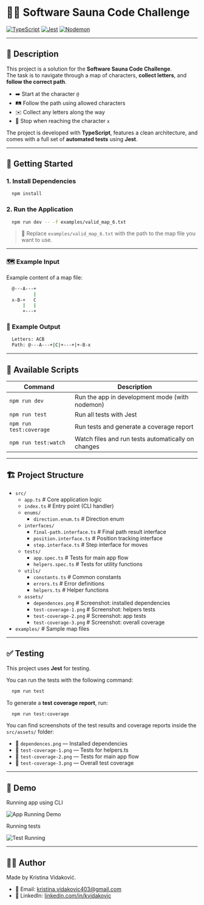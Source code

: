 # 🧖‍♀️ Software Sauna Code Challenge

[![TypeScript](https://img.shields.io/badge/TypeScript-3178C6?style=for-the-badge&logo=typescript&logoColor=white)](https://www.typescriptlang.org/)
[![Jest](https://img.shields.io/badge/TESTED%20WITH-JEST-99424f?style=for-the-badge&logo=jest&logoColor=white)](https://jestjs.io/)
[![Nodemon](https://img.shields.io/badge/Dev-Nodemon-76D04B?style=for-the-badge&logo=nodemon&logoColor=white)](https://www.npmjs.com/package/nodemon)

---

## 📜 Description

This project is a solution for the **Software Sauna Code Challenge**.  
The task is to navigate through a map of characters, **collect letters**, and **follow the correct path**.

- ➡️ Start at the character `@`
- 🛤️ Follow the path using allowed characters
- ✉️ Collect any letters along the way
- 🛑 Stop when reaching the character `x`

The project is developed with **TypeScript**, features a clean architecture, and comes with a full set of **automated tests** using **Jest**.

---

## 🚀 Getting Started

### 1. Install Dependencies

```bash
  npm install
```
### 2. Run the Application

```bash
  npm run dev -- -f examples/valid_map_6.txt
```
> 📂 Replace `examples/valid_map_6.txt` with the path to the map file you want to use.

---

### 🗺️ Example Input
Example content of a map file:
```bash
  @---A---+
          |
  x-B-+   C
      |   |
      +---+
```      
### 🧹 Example Output
```bash
  Letters: ACB
  Path: @---A---+|C|+---+|+-B-x
``` 
---

## 📂 Available Scripts

| Command                | Description                                          |
|------------------------|------------------------------------------------------|
| `npm run dev`           | Run the app in development mode (with nodemon)       |
| `npm run test`          | Run all tests with Jest                              |
| `npm run test:coverage` | Run tests and generate a coverage report             |
| `npm run test:watch`    | Watch files and run tests automatically on changes   |

--- 

## 🏗️ Project Structure

- `src/`
    - `app.ts`                           # Core application logic
    - `index.ts`                         # Entry point (CLI handler)
    - `enums/`
        - `direction.enum.ts`             # Direction enum
    - `interfaces/`
        - `final-path.interface.ts`       # Final path result interface
        - `position.interface.ts`         # Position tracking interface
        - `step.interface.ts`             # Step interface for moves
    - `tests/`
        - `app.spec.ts`                   # Tests for main app flow
        - `helpers.spec.ts`               # Tests for utility functions
    - `utils/`
        - `constants.ts`                  # Common constants
        - `errors.ts`                     # Error definitions
        - `helpers.ts`                    # Helper functions
    - `assets/`
        - `dependences.png`               # Screenshot: installed dependencies
        - `test-coverage-1.png`           # Screenshot: helpers tests
        - `test-coverage-2.png`           # Screenshot: app tests
        - `test-coverage-3.png`           # Screenshot: overall coverage
- `examples/`                          # Sample map files

---

## ✅ Testing

This project uses **Jest** for testing.

You can run the tests with the following command:

```bash
  npm run test
```

To generate a **test coverage report**, run:

```bash
  npm run test:coverage
```

You can find screenshots of the test results and coverage reports inside the `src/assets/` folder:

- 📸 `dependences.png` — Installed dependencies
- 📸 `test-coverage-1.png` — Tests for helpers.ts
- 📸 `test-coverage-2.png` — Tests for main app flow
- 📸 `test-coverage-3.png` — Overall test coverage

---

## 🎥 Demo

Running app using CLI

![App Running Demo](assets/demo.gif)

Running tests

![Test Running](assets/demo-test.gif)

---
## 👩‍💻 Author
Made by Kristina Vidaković.

- 📧 Email: [kristina.vidakovic403@gmail.com](mailto:kristina.vidakovic403@gmail.com)
- 💼 LinkedIn: [linkedin.com/in/kvidakovic](https://www.linkedin.com/in/kvidakovic/)
